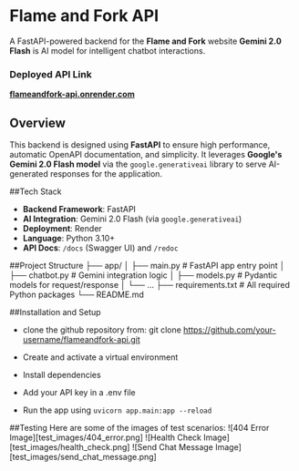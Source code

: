 # Flame and Fork API

A FastAPI-powered backend for the **Flame and Fork** website
**Gemini 2.0 Flash** is AI model for intelligent chatbot interactions.

### Deployed API Link
**[flameandfork-api.onrender.com](https://flameandfork-api.onrender.com)**

## Overview
This backend is designed using **FastAPI** to ensure high performance, automatic OpenAPI documentation, and simplicity. It leverages **Google's Gemini 2.0 Flash model** via the `google.generativeai` library to serve AI-generated responses for the application.

##Tech Stack
- **Backend Framework**: FastAPI  
- **AI Integration**: Gemini 2.0 Flash (via `google.generativeai`)
- **Deployment**: Render  
- **Language**: Python 3.10+  
- **API Docs**: `/docs` (Swagger UI) and `/redoc`

##Project Structure
├── app/
│ ├── main.py # FastAPI app entry point
│ ├── chatbot.py # Gemini integration logic
│ ├── models.py # Pydantic models for request/response
│ └── ...
├── requirements.txt # All required Python packages
└── README.md 

##Installation and Setup
- clone the github repository from: git clone https://github.com/your-username/flameandfork-api.git

- Create and activate a virtual environment
- Install dependencies
- Add your API key in a .env file
- Run the app using `uvicorn app.main:app --reload`

##Testing
Here are some of the images of test scenarios:
![404 Error Image][test_images/404_error.png]
![Health Check Image][test_images/health_check.png]
![Send Chat Message Image][test_images/send_chat_message.png]
